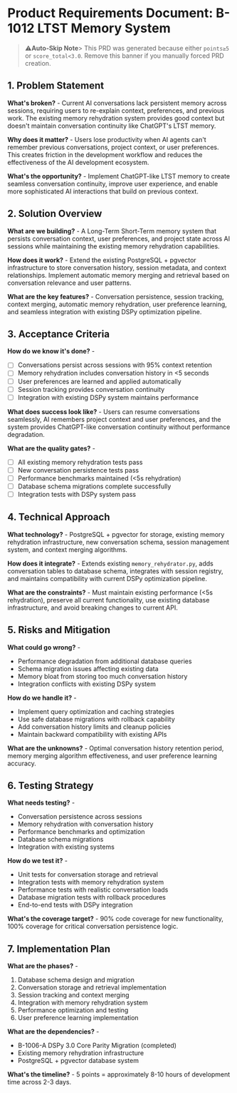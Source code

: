 # Product Requirements Document: B-1012 LTST Memory System

> ⚠️**Auto-Skip Note**> This PRD was generated because either `points≥5` or `score_total<3.0`.
> Remove this banner if you manually forced PRD creation.

## 1. Problem Statement

**What's broken?** - Current AI conversations lack persistent memory across sessions, requiring users to re-explain context, preferences, and previous work. The existing memory rehydration system provides good context but doesn't maintain conversation continuity like ChatGPT's LTST memory.

**Why does it matter?** - Users lose productivity when AI agents can't remember previous conversations, project context, or user preferences. This creates friction in the development workflow and reduces the effectiveness of the AI development ecosystem.

**What's the opportunity?** - Implement ChatGPT-like LTST memory to create seamless conversation continuity, improve user experience, and enable more sophisticated AI interactions that build on previous context.

## 2. Solution Overview

**What are we building?** - A Long-Term Short-Term memory system that persists conversation context, user preferences, and project state across AI sessions while maintaining the existing memory rehydration capabilities.

**How does it work?** - Extend the existing PostgreSQL + pgvector infrastructure to store conversation history, session metadata, and context relationships. Implement automatic memory merging and retrieval based on conversation relevance and user patterns.

**What are the key features?** - Conversation persistence, session tracking, context merging, automatic memory rehydration, user preference learning, and seamless integration with existing DSPy optimization pipeline.

## 3. Acceptance Criteria

**How do we know it's done?** -
- [ ] Conversations persist across sessions with 95% context retention
- [ ] Memory rehydration includes conversation history in <5 seconds
- [ ] User preferences are learned and applied automatically
- [ ] Session tracking provides conversation continuity
- [ ] Integration with existing DSPy system maintains performance

**What does success look like?** - Users can resume conversations seamlessly, AI remembers project context and user preferences, and the system provides ChatGPT-like conversation continuity without performance degradation.

**What are the quality gates?** -
- [ ] All existing memory rehydration tests pass
- [ ] New conversation persistence tests pass
- [ ] Performance benchmarks maintained (<5s rehydration)
- [ ] Database schema migrations complete successfully
- [ ] Integration tests with DSPy system pass

## 4. Technical Approach

**What technology?** - PostgreSQL + pgvector for storage, existing memory rehydration infrastructure, new conversation schema, session management system, and context merging algorithms.

**How does it integrate?** - Extends existing `memory_rehydrator.py`, adds conversation tables to database schema, integrates with session registry, and maintains compatibility with current DSPy optimization pipeline.

**What are the constraints?** - Must maintain existing performance (<5s rehydration), preserve all current functionality, use existing database infrastructure, and avoid breaking changes to current API.

## 5. Risks and Mitigation

**What could go wrong?** -
- Performance degradation from additional database queries
- Schema migration issues affecting existing data
- Memory bloat from storing too much conversation history
- Integration conflicts with existing DSPy system

**How do we handle it?** -
- Implement query optimization and caching strategies
- Use safe database migrations with rollback capability
- Add conversation history limits and cleanup policies
- Maintain backward compatibility with existing APIs

**What are the unknowns?** - Optimal conversation history retention period, memory merging algorithm effectiveness, and user preference learning accuracy.

## 6. Testing Strategy

**What needs testing?** -
- Conversation persistence across sessions
- Memory rehydration with conversation history
- Performance benchmarks and optimization
- Database schema migrations
- Integration with existing systems

**How do we test it?** -
- Unit tests for conversation storage and retrieval
- Integration tests with memory rehydration system
- Performance tests with realistic conversation loads
- Database migration tests with rollback procedures
- End-to-end tests with DSPy integration

**What's the coverage target?** - 90% code coverage for new functionality, 100% coverage for critical conversation persistence logic.

## 7. Implementation Plan

**What are the phases?** -
1. Database schema design and migration
2. Conversation storage and retrieval implementation
3. Session tracking and context merging
4. Integration with memory rehydration system
5. Performance optimization and testing
6. User preference learning implementation

**What are the dependencies?** -
- B-1006-A DSPy 3.0 Core Parity Migration (completed)
- Existing memory rehydration infrastructure
- PostgreSQL + pgvector database system

**What's the timeline?** - 5 points = approximately 8-10 hours of development time across 2-3 days.
